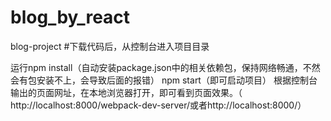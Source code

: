 # blog_by_react
blog-project
#下载代码后，从控制台进入项目目录

运行npm install（自动安装package.json中的相关依赖包，保持网络畅通，不然会有包安装不上，会导致后面的报错）
npm start（即可启动项目）
根据控制台输出的页面网址，在本地浏览器打开，即可看到页面效果。（ http://localhost:8000/webpack-dev-server/或者http://localhost:8000/）
